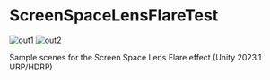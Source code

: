# ScreenSpaceLensFlareTest

![out1](https://user-images.githubusercontent.com/343936/232314671-b6f3c4f8-bf3a-4666-add9-cfd324102f30.gif)
![out2](https://user-images.githubusercontent.com/343936/232314679-b5f07a6b-9412-411f-a741-18ae12c60cd4.gif)

Sample scenes for the Screen Space Lens Flare effect (Unity 2023.1 URP/HDRP)
